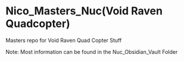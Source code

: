 # Nico_Masters_Nuc(Void Raven Quadcopter)
Masters repo for Void Raven Quad Copter Stuff

Note: Most information can be found in the Nuc_Obsidian_Vault Folder
